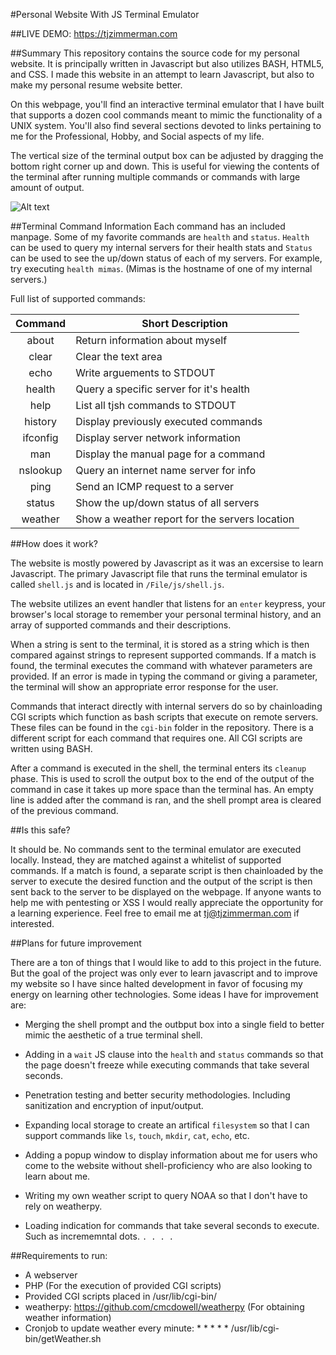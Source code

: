 #Personal Website With JS Terminal Emulator

##LIVE DEMO: https://tjzimmerman.com

##Summary
This repository contains the source code for my personal website. It is principally written in Javascript but also utilizes BASH, HTML5, and CSS. I made this website in an attempt to learn Javascript, but also to make my personal resume website better.

On this webpage, you'll find an interactive terminal emulator that I have built that supports a dozen cool commands meant to mimic the functionality of a UNIX system. You'll also find several sections devoted to links pertaining to me for the Professional, Hobby, and Social aspects of my life. 

The vertical size of the terminal output box can be adjusted by dragging the bottom right corner up and down. This is useful for viewing the contents of the terminal after running multiple commands or commands with large amount of output.

![Alt text](https://raw.githubusercontent.com/zimmertr/Website-With-JS-Terminal-Emulator/master/Files/screenshot.png "Terminal Emulator")


##Terminal Command Information
Each command has an included manpage. Some of my favorite commands are `health` and `status`. `Health` can be used to query my internal servers for their health stats and `Status` can be used to see the up/down status of each of my servers. For example, try executing `health mimas`. (Mimas is the hostname of one of my internal servers.)

Full list of supported commands:

| Command   | Short Description                              |
|:---------:| ---------------------------------------------- |
| about     | Return information about myself                |
| clear     | Clear the text area                            |
| echo      | Write arguements to STDOUT                     |
| health    | Query a specific server for it's health        |
| help      | List all tjsh commands to STDOUT               |
| history   | Display previously executed commands           |
| ifconfig  | Display server network information             |
| man       | Display the manual page for a command          |
| nslookup  | Query an internet name server for info         |
| ping      | Send an ICMP request to a server               |
| status    | Show the up/down status of all servers         |
| weather   | Show a weather report for the servers location |


##How does it work?

The website is mostly powered by Javascript as it was an excersise to learn Javascript. The primary Javascript file that runs the terminal emulator is called `shell.js` and is located in `/File/js/shell.js`.

The website utilizes  an event handler that listens for an `enter` keypress, your browser's local storage to remember your personal terminal history, and an array of supported commands and their descriptions. 

When a string is sent to the terminal, it is stored as a string which is then compared against strings to represent supported commands. If a match is found, the terminal executes the command with whatever parameters are provided. If an error is made in typing the command or giving a parameter, the terminal will show an appropriate error response for the user. 

Commands that interact directly with internal servers do so by chainloading CGI scripts which function as bash scripts that execute on remote servers. These files can be found in the `cgi-bin` folder in the repository. There is a different script for each command that requires one. All CGI scripts are written using BASH. 

After a command is executed in the shell, the terminal enters its `cleanup` phase. This is used to scroll the output box to the end of the output of the command in case it takes up more space than the terminal has. An empty line is added after the command is ran, and the shell prompt area is cleared of the previous command. 

##Is this safe?

It should be. No commands sent to the terminal emulator are executed locally. Instead, they are matched against a whitelist of supported commands. If a match is found, a separate script is then chainloaded by the server to execute the desired function and the output of the script is then sent back to the server to be displayed on the webpage. If anyone wants to help me with pentesting or XSS I would really appreciate the opportunity for a learning experience. Feel free to email me at tj@tjzimmerman.com if interested.

##Plans for future improvement

There are a ton of things that I would like to add to this project in the future. But the goal of the project was only ever to learn javascript and to improve my website so I have since halted development in favor of focusing my energy on learning other technologies. Some ideas I have for improvement are:

- Merging the shell prompt and the outbput box into a single field to better mimic the aesthetic of a true terminal shell.  

- Adding in a `wait` JS clause into the `health` and `status` commands so that the page doesn't freeze while executing commands that take several seconds. 

- Penetration testing and better security methodologies. Including sanitization and encryption of input/output.  

- Expanding local storage to create an artifical `filesystem` so that I can support commands like `ls`, `touch`, `mkdir`, `cat`, `echo`, etc. 

- Adding a popup window to display information about me for users who come to the website without shell-proficiency who are also looking to learn about me. 

- Writing my own weather script to query NOAA so that I don't have to rely on weatherpy.  

- Loading indication for commands that take several seconds to execute. Such as incrememntal dots. `. . . .`

##Requirements to run:  
- A webserver  
- PHP (For the execution of provided CGI scripts)  
- Provided CGI scripts placed in /usr/lib/cgi-bin/  
- weatherpy: https://github.com/cmcdowell/weatherpy (For obtaining weather information)
- Cronjob to update weather every minute: * * * * * /usr/lib/cgi-bin/getWeather.sh
